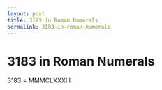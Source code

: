 ```yaml
---
layout: post
title: 3183 in Roman Numerals
permalink: 3183-in-roman-numerals
---
```


# 3183 in Roman Numerals

3183 = MMMCLXXXIII
